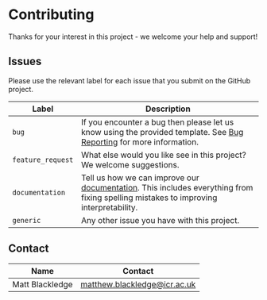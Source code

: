 # Contributing
Thanks for your interest in this project - we welcome your help and support!



## Issues
Please use the relevant label for each issue that you submit on the GitHub project.

| Label             | Description                                                                                                                                           |
|-------------------|-------------------------------------------------------------------------------------------------------------------------------------------------------|
| `bug`             | If you encounter a bug then please let us know using the provided template. See [Bug Reporting](#bug-reporting) for more information.                 |
| `feature_request` | What else would you like see in this project? We welcome suggestions.                                                                                 |
| `documentation`   | Tell us how we can improve our [documentation](#documentation). This includes everything from fixing spelling mistakes to improving interpretability. |
| `generic`         | Any other issue you have with this project.                                                                                                           |


## Contact
| Name                | Contact                      |
|---------------------|------------------------------|
| Matt Blackledge     | matthew.blackledge@icr.ac.uk |